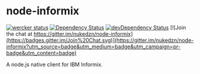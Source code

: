 node-informix
=============

[![wercker status](https://app.wercker.com/status/6f7f1a8246881c3d98acec4875280c54/s "wercker status")](https://app.wercker.com/project/bykey/6f7f1a8246881c3d98acec4875280c54)
[![Dependency Status](https://david-dm.org/nukedzn/node-informix.svg)](https://david-dm.org/nukedzn/node-informix)
[![devDependency Status](https://david-dm.org/nukedzn/node-informix/dev-status.svg)](https://david-dm.org/nukedzn/node-informix#info=devDependencies)
[![Join the chat at https://gitter.im/nukedzn/node-informix](https://badges.gitter.im/Join%20Chat.svg)](https://gitter.im/nukedzn/node-informix?utm_source=badge&utm_medium=badge&utm_campaign=pr-badge&utm_content=badge)

A node.js native client for IBM Informix.

